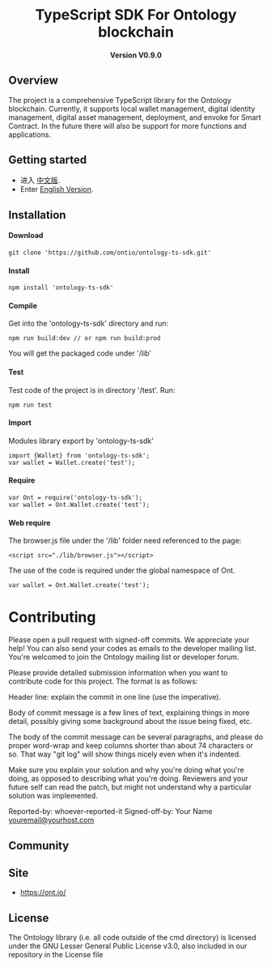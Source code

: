 
<h1 align="center">TypeScript SDK For Ontology blockchain </h1>
<h4 align="center">Version V0.9.0 </h4>

## Overview

The project is a comprehensive TypeScript library for the Ontology blockchain. Currently, it supports local wallet management, digital identity management, digital asset management,  deployment, and envoke for Smart Contract. In the future there will also be support for more functions and applications.

## Getting started

* 进入 [中文版](https://ontio.github.io/documentation/ontology_ts_sdk_zh.html).
* Enter [English Version](https://ontio.github.io/documentation/ontology_ts_sdk_en.html).

## Installation

#### Download

```
git clone 'https://github.com/ontio/ontology-ts-sdk.git'
```

#### Install

````
npm install 'ontology-ts-sdk'
````

#### Compile

Get into the 'ontology-ts-sdk' directory and run:

````
npm run build:dev // or npm run build:prod
````

You will get the packaged code under '/lib'

#### Test

Test code of the project is in directory '/test'. Run:

```
npm run test
```

#### Import

Modules library export by 'ontology-ts-sdk'

```
import {Wallet} from 'ontology-ts-sdk';
var wallet = Wallet.create('test');
```

#### Require

````
var Ont = require('ontology-ts-sdk');
var wallet = Ont.Wallet.create('test');
````

#### Web require

The browser.js file under the '/lib' folder need referenced to the page:

````
<script src="./lib/browser.js"></script>
````

The use of the code is required under the global namespace of Ont.

```
var wallet = Ont.Wallet.create('test');
```

# Contributing
Please open a pull request with signed-off commits. We appreciate your help! You can also send your codes as emails to the developer mailing list. You're welcomed to join the Ontology mailing list or developer forum.

Please provide detailed submission information when you want to contribute code for this project. The format is as follows:

Header line: explain the commit in one line (use the imperative).

Body of commit message is a few lines of text, explaining things  in more detail, possibly giving some background about the issue  being fixed, etc.

The body of the commit message can be several paragraphs, and  please do proper word-wrap and keep columns shorter than about 74 characters or so. That way "git log" will show things  nicely even when it's indented.

Make sure you explain your solution and why you're doing what you're  doing, as opposed to describing what you're doing. Reviewers and your future self can read the patch, but might not understand why a particular solution was implemented.

Reported-by: whoever-reported-it
Signed-off-by: Your Name [youremail@yourhost.com](mailto:youremail@yourhost.com)

## Community

## Site

* https://ont.io/

## License

The Ontology library (i.e. all code outside of the cmd directory) is licensed under the GNU Lesser General Public License v3.0, also included in our repository in the License file
